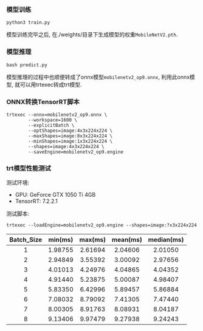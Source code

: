 ### 模型训练

```bash_script
python3 train.py
```

模型训练完毕之后, 在./weights/目录下生成模型的权重`MobileNetV2.pth`.

### 模型推理

```bash_script
bash predict.py
```

模型推理的过程中也顺便转成了onnx模型`mobilenetv2_op9.onnx`, 利用此onnx模型, 就可以用trtexec转成trt模型.

### ONNX转换TensorRT脚本

```shell script
trtexec --onnx=mobilenetv2_op9.onnx \
        --workspace=1600 \
        --explicitBatch \
        --optShapes=image:4x3x224x224 \
        --maxShapes=image:8x3x224x224 \
        --minShapes=image:1x3x224x224 \
        --shapes=image:4x3x224x224 \
        --saveEngine=mobilenetv2_op9.engine
```

### trt模型性能测试

测试环境:
- GPU: GeForce GTX 1050 Ti 4GB
- TensorRT: 7.2.2.1

测试脚本:

```shell script
trtexec --loadEngine=mobilenetv2_op9.engine --shapes=image:?x3x224x224
```

| Batch_Size | min(ms) | max(ms) | mean(ms) | median(ms) |
|:----:|:----:|:----:|:----:|:----:|
| 1 | 1.98755 | 2.61694 | 2.04606 | 2.01050 |
| 2 | 2.94849 | 3.55392 | 3.00092 | 2.97656 |
| 3 | 4.01013 | 4.24976 | 4.04865 | 4.04352 |
| 4 | 4.91440 | 5.23875 | 5.00087 | 4.98407 |
| 5 | 5.83350 | 6.42996 | 5.89457 | 5.86884 |
| 6 | 7.08032 | 8.79092 | 7.41305 | 7.47440 |
| 7 | 8.00305 | 8.91763 | 8.08931 | 8.04187 |
| 8 | 9.13406 | 9.97479 | 9.27938 | 9.24243 |
